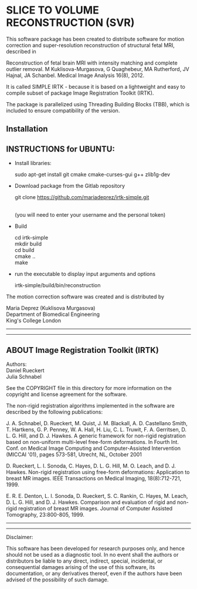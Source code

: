 
# SLICE TO VOLUME RECONSTRUCTION (SVR)

This software package has been created to distribute software for motion correction 
and super-resolution reconstruction of structural fetal MRI, described in 

Reconstruction of fetal brain MRI with intensity matching and complete outlier removal. 
M Kuklisova-Murgasova, G Quaghebeur, MA Rutherford, JV Hajnal, JA Schanbel. 
Medical Image Analysis 16(8), 2012.

It is called SIMPLE IRTK - because it is based on a lightweight and easy to compile 
subset of package Image Registration Toolkit (IRTK).

The package is parallelized using Threading Building Blocks (TBB), which is included
to ensure compatibility of the version. 

Installation
------------

## INSTRUCTIONS for UBUNTU:

* Install libraries:

	sudo apt-get install git cmake cmake-curses-gui g++ zlib1g-dev 

* Download package from the Gitlab repository

	git clone https://github.com/mariadeprez/irtk-simple.git
  	
	<br>(you will need to enter your username and the personal token)

* Build

	cd irtk-simple <br>
	mkdir build <br>
	cd build <br>
	cmake .. <br>
	make

* run the executable to display input arguments and options

	irtk-simple/build/bin/reconstruction

The motion correction software was created and is distributed by

Maria Deprez (Kuklisova Murgasova) <br> 
Department of Biomedical Engineering <br>
King's College London <br>

*************************************************************************************
*************************************************************************************		

## ABOUT Image Registration Toolkit (IRTK)

Authors: <br> 
Daniel Rueckert <br>
Julia Schnabel <br>

See the COPYRIGHT file in this directory for more information on the copyright and 
license agreement for the software.

The non-rigid registration algorithms implemented in the software are described by 
the following publications:

J. A. Schnabel, D. Rueckert, M. Quist, J. M. Blackall, A. D. Castellano Smith, 
T. Hartkens, G. P. Penney, W. A. Hall, H. Liu, C. L. Truwit, F. A. Gerritsen, 
D. L. G. Hill, and D. J. Hawkes. A generic framework for non-rigid registration 
based on non-uniform multi-level free-form deformations. In Fourth Int. Conf. on 
Medical Image Computing and Computer-Assisted Intervention (MICCAI '01), pages 
573-581, Utrecht, NL, October 2001

D. Rueckert, L. I. Sonoda, C. Hayes, D. L. G. Hill, M. O. Leach, and D. J. Hawkes. 
Non-rigid registration using free-form deformations: Application to breast MR 
images. IEEE Transactions on Medical Imaging, 18(8):712-721, 1999.

E. R. E. Denton, L. I. Sonoda, D. Rueckert, S. C. Rankin, C. Hayes, M. Leach, D. 
L. G. Hill, and D. J. Hawkes. Comparison and evaluation of rigid and non-rigid 
registration of breast MR images. Journal of Computer Assisted Tomography, 
23:800-805, 1999.


*************************************************************************************
*************************************************************************************

Disclaimer:

This software has been developed for research purposes only, and hence should not be 
used as a diagnostic tool. In no event shall the authors or distributors be liable to 
any direct, indirect, special, incidental, or consequential damages arising of the use 
of this software, its documentation, or any derivatives thereof, even if the authors 
have been advised of the possibility of such damage.


